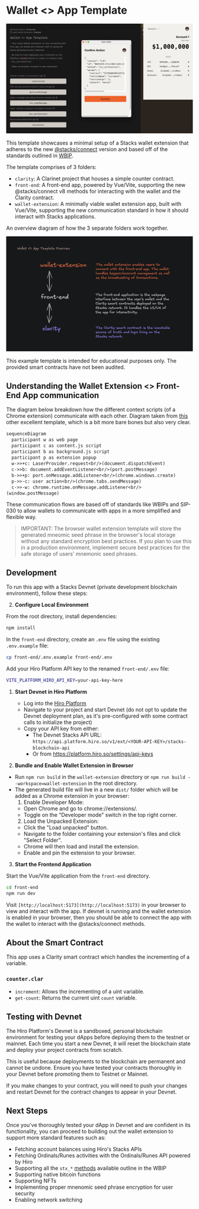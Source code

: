 # Wallet <> App Template

![Wallet <> App Preview](./preview.png)

This template showcases a minimal setup of a Stacks wallet extension that adheres to the new [@stacks/connect](https://github.com/hirosystems/connect) version and based off of the standards outlined in [WBIP](https://wbips.netlify.app/).

The template comprises of 3 folders:

- `clarity`: A Clarinet project that houses a simple counter contract.
- `front-end`: A front-end app, powered by Vue/Vite, supporting the new @stacks/connect v8 methods for interacting with the wallet and the Clarity contract.
- `wallet-extension`: A minimally viable wallet extension app, built with Vue/Vite, supporting the new communication standard in how it should interact with Stacks applications.

An overview diagram of how the 3 separate folders work together.

![Wallet <> App Overview](./overview.png)

This example template is intended for educational purposes only. The provided smart contracts have not been audited.

## Understanding the Wallet Extension <> Front-End App communication

The diagram below breakdown how the different context scripts (of a Chrome extension) communicate with each other. Diagram taken from [this](https://github.com/wbips/webbtc-extension-template) other excellent template, which is a bit more bare bones but also very clear.

```mermaid
sequenceDiagram
  participant w as web page
  participant c as content.js script
  participant b as background.js script
  participant p as extension popup
  w->>+c: LaserProvider.request<br/>(document.dispatchEvent)
  c->>b: document.addEventListener<br/>(port.postMessage)
  b->>+p: port.onMessage.addListener<br/>(chrome.windows.create)
  p->>-c: user action<br/>(chrome.tabs.sendMessage)
  c->>-w: chrome.runtime.onMessage.addListener<br/>(window.postMessage)
```

These communication flows are based off of standards like WBIPs and SIP-030 to allow wallets to communicate with apps in a more simplified and flexible way.

> IMPORTANT: The browser wallet extension template will store the generated mneomic seed phrase in the browser's local storage without any standard encryption best practices. If you plan to use this in a production environment, implement secure best practices for the safe storage of users' mnemonic seed phrases.

## Development

To run this app with a Stacks Devnet (private development blockchain environment), follow these steps:

2. **Configure Local Environment**

From the root directory, install dependencies:

```bash
npm install
```

In the `front-end` directory, create an `.env` file using the existing `.env.example` file:

```bash
cp front-end/.env.example front-end/.env
```

Add your Hiro Platform API key to the renamed `front-end/.env` file:

```bash
VITE_PLATFORM_HIRO_API_KEY=your-api-key-here
```

1. **Start Devnet in Hiro Platform**

   - Log into the [Hiro Platform](https://platform.hiro.so)
   - Navigate to your project and start Devnet (do not opt to update the Devnet deployment plan, as it's pre-configured with some contract calls to initialize the project)
   - Copy your API key from either:
     - The Devnet Stacks API URL: `https://api.platform.hiro.so/v1/ext/<YOUR-API-KEY>/stacks-blockchain-api`
     - Or from https://platform.hiro.so/settings/api-keys

2. **Bundle and Enable Wallet Extension in Browser**

- Run `npm run build` in the `wallet-extension` directory or `npm run build --workspace=wallet-extension` in the root directory.
- The generated build file will live in a new `dist/` folder which will be added as a Chrome extension in your browser:
  1. Enable Developer Mode:
  - Open Chrome and go to chrome://extensions/.
  - Toggle on the "Developer mode" switch in the top right corner.
  2. Load the Unpacked Extension:
  - Click the "Load unpacked" button.
  - Navigate to the folder containing your extension's files and click "Select Folder".
  - Chrome will then load and install the extension.
  - Enable and pin the extension to your browser.

3. **Start the Frontend Application**

Start the Vue/Vite application from the `front-end` directory.

```bash
cd front-end
npm run dev
```

Visit `[http://localhost:5173](http://localhost:5173)` in your browser to view and interact with the app. If devnet is running and the wallet extension is enabled in your browser, then you should be able to connect the app with the wallet to interact with the @stacks/connect methods.

## About the Smart Contract

This app uses a Clarity smart contract which handles the incrementing of a variable.

### `counter.clar`

- `increment`: Allows the incrementing of a uint variable.
- `get-count`: Returns the current uint `count` variable.

## Testing with Devnet

The Hiro Platform's Devnet is a sandboxed, personal blockchain environment for testing your dApps before deploying them to the testnet or mainnet. Each time you start a new Devnet, it will reset the blockchain state and deploy your project contracts from scratch.

This is useful because deployments to the blockchain are permanent and cannot be undone. Ensure you have tested your contracts thoroughly in your Devnet before promoting them to Testnet or Mainnet.

If you make changes to your contract, you will need to push your changes and restart Devnet for the contract changes to appear in your Devnet.

## Next Steps

Once you've thoroughly tested your dApp in Devnet and are confident in its functionality, you can proceed to building out the wallet extension to support more standard features such as:

- Fetching account balances using Hiro's Stacks APIs
- Fetching Ordinals/Runes activities with the Ordinals/Runes API powered by Hiro
- Supporting all the `stx_*` [methods](https://wbips.netlify.app/request_api/stx/stx_transferStx) available outline in the WBIP
- Supporting native bitcoin functions
- Supporting NFTs
- Implementing proper mnenomic seed phrase encryption for user security
- Enabling network switching
